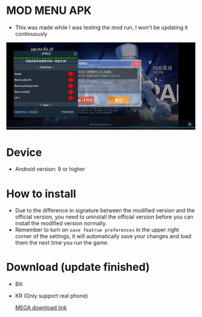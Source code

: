 # MOD MENU APK
* This was made while I was testing the mod run, I won't be updating it continuously
<img src="img/menu.jpg" width="500px">

# Device
* Android version: 9 or higher

# How to install
* Due to the difference in signature between the modified version and the official version, you need to uninstall the official version before you can install the modified version normally.
* Remember to turn on `save featrue preferences` in the upper right corner of the settings, it will automatically save your changes and load them the next time you run the game.

# Download (update finished)
* Bili
* KR (Only support real phone)

  [MEGA download link](https://mega.nz/folder/050zETLK#UgzRVAI00XcVUFAAaT0ppA)
